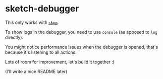# sketch-debugger

This only works with [`skpm`](https://github.com/skpm/skpm).

To show logs in the debugger, you need to use `console` (as apposed to `log` directly).

You might notice performance issues when the debugger is opened, that's because it's listening to all actions.

Lots of room for improvement, let's build it together :)

(I'll write a nice README later)
